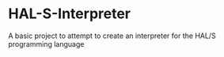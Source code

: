# HAL-S-Interpreter
A basic project to attempt to create an interpreter for the HAL/S programming language
